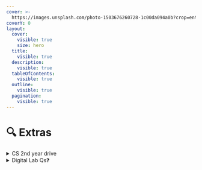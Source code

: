 ```yaml
---
cover: >-
  https://images.unsplash.com/photo-1503676260728-1c00da094a0b?crop=entropy&cs=srgb&fm=jpg&ixid=M3wxOTcwMjR8MHwxfHNlYXJjaHwxfHxsZWFybmluZ3xlbnwwfHx8fDE2OTUxNDU4NzN8MA&ixlib=rb-4.0.3&q=85
coverY: 0
layout:
  cover:
    visible: true
    size: hero
  title:
    visible: true
  description:
    visible: true
  tableOfContents:
    visible: true
  outline:
    visible: true
  pagination:
    visible: true
---
```


# 🔍 Extras

<details>

<summary>CS 2nd year drive</summary>

[Click here](https://drive.google.com/drive/folders/13Hf9sOEl-tXwCkWzLUErG-Q4yp8S9dNQ?usp=drive\_link)👈

</details>

<details>

<summary>Digital Lab Qs❓</summary>

[Digital Lab Questions](https://drive.google.com/file/d/12JhGeKPMzWj41splkbOMyfcXnikP76nI/view?usp=drive\_link)👈

</details>

